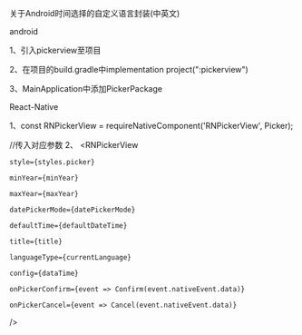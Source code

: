 关于Android时间选择的自定义语言封装(中英文)

android

1、引入pickerview至项目

2、在项目的build.gradle中implementation project(":pickerview")

3、MainApplication中添加PickerPackage

React-Native

1、const RNPickerView = requireNativeComponent('RNPickerView', Picker);

  //传入对应参数
2、 <RNPickerView

    style={styles.picker}
                
    minYear={minYear}
                
    maxYear={maxYear}
                
    datePickerMode={datePickerMode}
                
    defaultTime={defaultDateTime}
                
    title={title}
                
    languageType={currentLanguage}
                
    config={dataTime}
                
    onPickerConfirm={event => Confirm(event.nativeEvent.data)}
  
    onPickerCancel={event => Cancel(event.nativeEvent.data)}
  
  />

